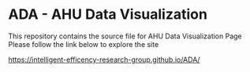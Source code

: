 # ADA - AHU Data Visualization
This repository contains the source file for AHU Data Visualization Page
Please follow the link below to explore the site

https://intelligent-efficency-research-group.github.io/ADA/
